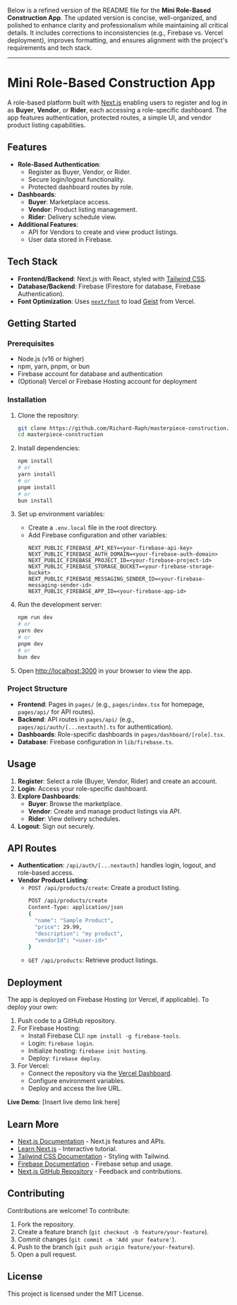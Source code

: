 Below is a refined version of the README file for the **Mini Role-Based Construction App**. The updated version is concise, well-organized, and polished to enhance clarity and professionalism while maintaining all critical details. It includes corrections to inconsistencies (e.g., Firebase vs. Vercel deployment), improves formatting, and ensures alignment with the project's requirements and tech stack.

---

# Mini Role-Based Construction App

A role-based platform built with [Next.js](https://nextjs.org) enabling users to register and log in as **Buyer**, **Vendor**, or **Rider**, each accessing a role-specific dashboard. The app features authentication, protected routes, a simple UI, and vendor product listing capabilities.

## Features

- **Role-Based Authentication**:
  - Register as Buyer, Vendor, or Rider.
  - Secure login/logout functionality.
  - Protected dashboard routes by role.
- **Dashboards**:
  - **Buyer**: Marketplace access.
  - **Vendor**: Product listing management.
  - **Rider**: Delivery schedule view.
- **Additional Features**:
  - API for Vendors to create and view product listings.
  - User data stored in Firebase.

## Tech Stack

- **Frontend/Backend**: Next.js with React, styled with [Tailwind CSS](https://tailwindcss.com).
- **Database/Backend**: Firebase (Firestore for database, Firebase Authentication).
- **Font Optimization**: Uses [`next/font`](https://nextjs.org/docs/pages/building-your-application/optimizing/fonts) to load [Geist](https://vercel.com/font) from Vercel.

## Getting Started

### Prerequisites

- Node.js (v16 or higher)
- npm, yarn, pnpm, or bun
- Firebase account for database and authentication
- (Optional) Vercel or Firebase Hosting account for deployment

### Installation

1. Clone the repository:
   ```bash
   git clone https://github.com/Richard-Raph/masterpiece-construction.git
   cd masterpiece-construction
   ```

2. Install dependencies:
   ```bash
   npm install
   # or
   yarn install
   # or
   pnpm install
   # or
   bun install
   ```

3. Set up environment variables:
   - Create a `.env.local` file in the root directory.
   - Add Firebase configuration and other variables:
     ```env
     NEXT_PUBLIC_FIREBASE_API_KEY=<your-firebase-api-key>
     NEXT_PUBLIC_FIREBASE_AUTH_DOMAIN=<your-firebase-auth-domain>
     NEXT_PUBLIC_FIREBASE_PROJECT_ID=<your-firebase-project-id>
     NEXT_PUBLIC_FIREBASE_STORAGE_BUCKET=<your-firebase-storage-bucket>
     NEXT_PUBLIC_FIREBASE_MESSAGING_SENDER_ID=<your-firebase-messaging-sender-id>
     NEXT_PUBLIC_FIREBASE_APP_ID=<your-firebase-app-id>
     ```

4. Run the development server:
   ```bash
   npm run dev
   # or
   yarn dev
   # or
   pnpm dev
   # or
   bun dev
   ```

5. Open [http://localhost:3000](http://localhost:3000) in your browser to view the app.

### Project Structure

- **Frontend**: Pages in `pages/` (e.g., `pages/index.tsx` for homepage, `pages/api/` for API routes).
- **Backend**: API routes in `pages/api/` (e.g., `pages/api/auth/[...nextauth].ts` for authentication).
- **Dashboards**: Role-specific dashboards in `pages/dashboard/[role].tsx`.
- **Database**: Firebase configuration in `lib/firebase.ts`.

## Usage

1. **Register**: Select a role (Buyer, Vendor, Rider) and create an account.
2. **Login**: Access your role-specific dashboard.
3. **Explore Dashboards**:
   - **Buyer**: Browse the marketplace.
   - **Vendor**: Create and manage product listings via API.
   - **Rider**: View delivery schedules.
4. **Logout**: Sign out securely.

## API Routes

- **Authentication**: `/api/auth/[...nextauth]` handles login, logout, and role-based access.
- **Vendor Product Listing**:
  - `POST /api/products/create`: Create a product listing.
    ```bash
    POST /api/products/create
    Content-Type: application/json
    {
      "name": "Sample Product",
      "price": 29.99,
      "description": "my product",
      "vendorId": "<user-id>"
    }
    ```
  - `GET /api/products`: Retrieve product listings.

## Deployment

The app is deployed on Firebase Hosting (or Vercel, if applicable). To deploy your own:

1. Push code to a GitHub repository.
2. For Firebase Hosting:
   - Install Firebase CLI: `npm install -g firebase-tools`.
   - Login: `firebase login`.
   - Initialize hosting: `firebase init hosting`.
   - Deploy: `firebase deploy`.
3. For Vercel:
   - Connect the repository via the [Vercel Dashboard](https://vercel.com/new).
   - Configure environment variables.
   - Deploy and access the live URL.

**Live Demo**: [Insert live demo link here]

## Learn More

- [Next.js Documentation](https://nextjs.org/docs) - Next.js features and APIs.
- [Learn Next.js](https://nextjs.org/learn-pages-router) - Interactive tutorial.
- [Tailwind CSS Documentation](https://tailwindcss.com/docs) - Styling with Tailwind.
- [Firebase Documentation](https://firebase.google.com/docs) - Firebase setup and usage.
- [Next.js GitHub Repository](https://github.com/vercel/next.js) - Feedback and contributions.

## Contributing

Contributions are welcome! To contribute:
1. Fork the repository.
2. Create a feature branch (`git checkout -b feature/your-feature`).
3. Commit changes (`git commit -m 'Add your feature'`).
4. Push to the branch (`git push origin feature/your-feature`).
5. Open a pull request.

## License

This project is licensed under the MIT License.